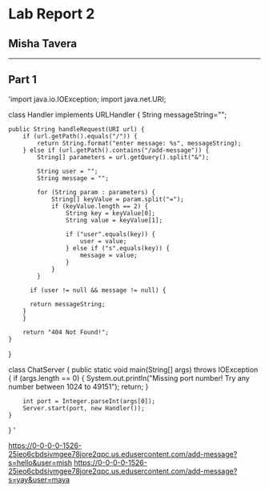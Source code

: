 # Lab Report 2 
## Misha Tavera
---

## Part 1
'import java.io.IOException;
import java.net.URI;

class Handler implements URLHandler {
    String messageString="";

    public String handleRequest(URI url) {
        if (url.getPath().equals("/")) {
            return String.format("enter message: %s", messageString);
        } else if (url.getPath().contains("/add-message")) {
            String[] parameters = url.getQuery().split("&");

            String user = "";
            String message = "";

            for (String param : parameters) {
                String[] keyValue = param.split("=");
                if (keyValue.length == 2) {
                    String key = keyValue[0];
                    String value = keyValue[1];

                    if ("user".equals(key)) {
                        user = value;
                    } else if ("s".equals(key)) {
                        message = value;
                    }
                }
            }

          if (user != null && message != null) {
           
          return messageString;
        }
        }

        return "404 Not Found!";
    }
}

class ChatServer {
    public static void main(String[] args) throws IOException {
        if (args.length == 0) {
            System.out.println("Missing port number! Try any number between 1024 to 49151");
            return;
        }

        int port = Integer.parseInt(args[0]);
        Server.start(port, new Handler());
    }
}
'

https://0-0-0-0-1526-25ieo6cbdsivmgee78jore2qpc.us.edusercontent.com/add-message?s=hello&user=mish
https://0-0-0-0-1526-25ieo6cbdsivmgee78jore2qpc.us.edusercontent.com/add-message?s=yay&user=maya
